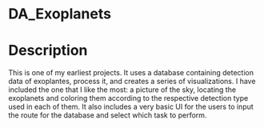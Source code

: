 # DA_Exoplanets
# Description
This is one of my earliest projects. It uses a database containing detection data
of exoplantes, process it, and creates a series of visualizations. I have included the one that
I like the most: a picture of the sky, locating the exoplanets and coloring them according
to the respective detection type used in each of them. It also includes a very basic UI
for the users to input the route for the database and select which task to perform. 
